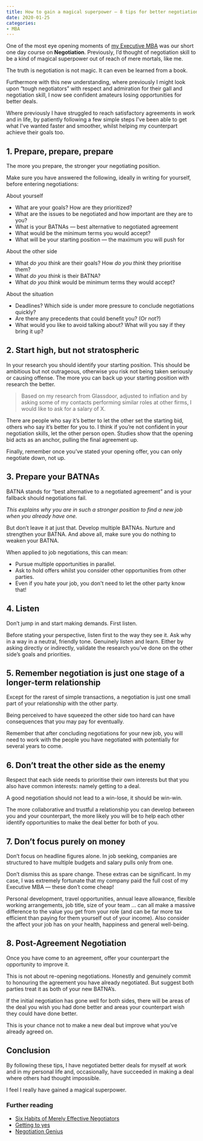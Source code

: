 ```yaml
---
title: How to gain a magical superpower — 8 tips for better negotiation
date: 2020-01-25
categories:
- MBA
---
```


One of the most eye opening moments of [my Executive MBA](/2019/12/ie-executive-mba/) was our short one day course on **Negotiation**. Previously, I’d thought of negotiation skill to be a kind of magical superpower out of reach of mere mortals, like me.

The truth is negotiation is not magic. It can even be learned from a book.

Furthermore with this new understanding, where previously I might look upon “tough negotiators” with respect and admiration for their gall and negotiation skill, I now see confident amateurs losing opportunities for better deals.

Where previously I have struggled to reach satisfactory agreements in work and in life, by patiently following a few simple steps I’ve been able to get what I’ve wanted faster and smoother, whilst helping my counterpart achieve their goals too.

## 1. Prepare, prepare, prepare

The more you prepare, the stronger your negotiating position.

Make sure you have answered the following, ideally in writing for yourself, before entering negotiations:

About yourself

- What are your goals? How are they prioritized?
- What are the issues to be negotiated and how important are they are to you?
- What is your BATNAs — best alternative to negotiated agreement
- What would be the minimum terms you would accept?
- What will be your starting position — the maximum you will push for

About the other side

- What *do you think* are their goals? How *do you think* they prioritise them?
- What *do you think* is their BATNA?
- What *do you think* would be minimum terms they would accept?

About the situation

- Deadlines? Which side is under more pressure to conclude negotiations quickly?
- Are there any precedents that could benefit you? (Or not?)
- What would you like to avoid talking about? What will you say if they bring it up?


## 2. Start high, but not stratospheric

In your research you should identify your starting position. This should be ambitious but not outrageous, otherwise you risk not being taken seriously or causing offense. The more you can back up your starting position with research the better.

> Based on my research from Glassdoor, adjusted to inflation and by asking some of my contacts performing similar roles at other firms, I would like to ask for a salary of X.

There are people who say it’s better to let the other set the starting bid, others who say it’s better for you to. I think if you’re not confident in your negotiation skills, let the other person open. Studies show that the opening bid acts as an anchor, pulling the final agreement up.

Finally, remember once you’ve stated your opening offer, you can only negotiate down, not up.

## 3. Prepare your BATNAs

BATNA stands for “best alternative to a negotiated agreement” and is your fallback should negotiations fail.

_This explains why you are in such a stronger position to find a new job when you already have one._

But don’t leave it at just that. Develop multiple BATNAs. Nurture and strengthen your BATNA. And above all, make sure you do nothing to weaken your BATNA.

When applied to job negotiations, this can mean:

- Pursue multiple opportunities in parallel.
- Ask to hold offers whilst you consider other opportunities from other parties.
- Even if you hate your job, you don't need to let the other party know that!

## 4. Listen

Don’t jump in and start making demands. First listen.

Before stating your perspective, listen first to the way they see it. Ask why in a way in a neutral, friendly tone. Genuinely listen and learn. Either by asking directly or indirectly, validate the research you’ve done on the other side’s goals and priorities.

## 5. Remember negotiation is just one stage of a longer-term relationship

Except for the rarest of simple transactions, a negotiation is just one small part of your relationship with the other party.

Being perceived to have squeezed the other side too hard can have consequences that you may pay for eventually.

Remember that after concluding negotiations for your new job, you will need to work with the people you have negotiated with potentially for several years to come.

## 6. Don’t treat the other side as the enemy

Respect that each side needs to prioritise their own interests but that you also have common interests: namely getting to a deal.

A good negotiation should not lead to a win-lose, it should be win-win. 

The more collaborative and trustful a relationship you can develop between you and your counterpart, the more likely you will be to help each other identify opportunities to make the deal better for both of you.

## 7. Don’t focus purely on money

Don’t focus on headline figures alone. In job seeking, companies are structured to have multiple budgets and salary pulls only from one. 

Don’t dismiss this as spare change. These extras can be significant. In my case, I was extremely fortunate that my company paid the full cost of my Executive MBA — these don’t come cheap! 

Personal development, travel opportunities, annual leave allowance, flexible working arrangements, job title, size of your team … can all make a massive difference to the value you get from your role (and can be far more tax efficient than paying for them yourself out of your income). Also consider the affect your job has on your health, happiness and general well-being.

## 8. Post-Agreement Negotiation

Once you have come to an agreement, offer your counterpart the opportunity to improve it.

This is not about re-opening negotiations. Honestly and genuinely commit to honouring the agreement you have already negotiated. But suggest both parties treat it as both of your new BATNA’s.

If the initial negotiation has gone well for both sides, there will be areas of the deal you wish you had done better and areas your counterpart wish they could have done better.

This is your chance not to make a new deal but improve what you’ve already agreed on.

## Conclusion

By following these tips, I have negotiated better deals for myself at work and in my personal life and, occasionally, have succeeded in making a deal where others had thought impossible.

I feel I really have gained a magical superpower.


### Further reading

- [Six Habits of Merely Effective Negotiators](https://hbr.org/2001/04/six-habits-of-merely-effective-negotiators)
- [Getting to yes](https://www.amazon.co.uk/GETTING-TO-YES/dp/B00BG701NM/ref=tmm_pap_swatch_0?_encoding=UTF8&qid=&sr=)
- [Negotiation Genius](https://www.amazon.co.uk/Negotiation-Genius-Obstacles-Brilliant-Bargaining/dp/0553384112)
